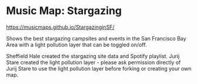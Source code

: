 # Music Map: Stargazing

https://musicmaps.github.io/StargazinginSF/

Shows the best stargazing campsites and events in the San Francisco Bay Area with a light pollution layer that can be toggled on/off.


Sheffield Hale created the stargazing site data and Spotify playlist. 
Jurij Stare created the light pollution layer - please ask permission directly of Jurij Stare to use the light pollution layer before forking or creating your own map.
